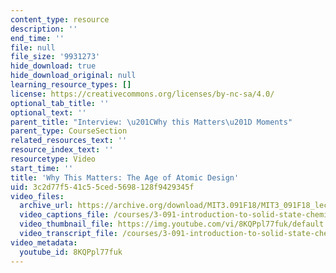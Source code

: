 ```yaml
---
content_type: resource
description: ''
end_time: ''
file: null
file_size: '9931273'
hide_download: true
hide_download_original: null
learning_resource_types: []
license: https://creativecommons.org/licenses/by-nc-sa/4.0/
optional_tab_title: ''
optional_text: ''
parent_title: "Interview: \u201CWhy this Matters\u201D Moments"
parent_type: CourseSection
related_resources_text: ''
resource_index_text: ''
resourcetype: Video
start_time: ''
title: 'Why This Matters: The Age of Atomic Design'
uid: 3c2d77f5-41c5-5ced-5698-128f9429345f
video_files:
  archive_url: https://archive.org/download/MIT3.091F18/MIT3_091F18_lec01_wtm_300k.mp4
  video_captions_file: /courses/3-091-introduction-to-solid-state-chemistry-fall-2018/8KQPpl77fuk_captions.webvtt
  video_thumbnail_file: https://img.youtube.com/vi/8KQPpl77fuk/default.jpg
  video_transcript_file: /courses/3-091-introduction-to-solid-state-chemistry-fall-2018/8KQPpl77fuk_transcript.pdf
video_metadata:
  youtube_id: 8KQPpl77fuk
---
```

